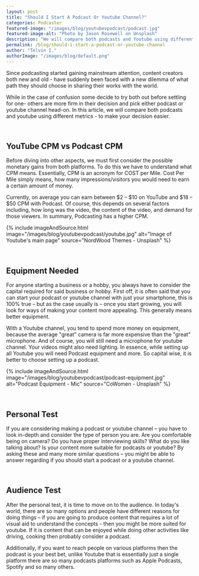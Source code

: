 ```yaml
---
layout: post
title: "Should I Start A Podcast Or Youtube Channel?"
categories: Podcaster
featured-image: "/images/blog/youtubevpodcast/podcast.jpg"
featured-image-alt: "Photo by Jason Rosewell on Unsplash"
description: "We will compare both podcasts and Youtube using different metrics - to make your decision easier"
permalink: /blog/should-i-start-a-podcast-or-youtube-channel
author: "Telvin I."
authorImage: "/images/blog/default.png"
---
```


<p>Since podcasting started gaining mainstream attention, content creators both new and old - have suddenly been faced with a new dilemma of what path they should choose in sharing their works with the world.</p>

<p>While in the case of confusion some decide to try both out before settling for one- others are more firm in their decision and pick either podcast or youtube channel head-on. In this article, we will compare both podcasts and youtube using different metrics - to make your decision easier.</p>

<br>
<h2>YouTube CPM vs Podcast CPM</h2>

<p>Before diving into other aspects, we must first consider the possible monetary gains from both platforms. To do this we have to understand what CPM means. Essentially, CPM is an acronym for COST per Mile. Cost Per Mile simply means, how many impressions/visitors you would need to earn a certain amount of money.</p>

<p>Currently, on average you can earn between $2 – $10 on YouTube and $18 – $50 CPM with Podcast. Of course, this depends on several factors including, how long was the video, the content of the video, and demand for those viewers.  In summary, Podcasting has a higher CPM.
</p>

{% include imageAndSource.html
  image="/images/blog/youtubevpodcast/youtube.jpg"
  alt="Image of Youtube's main page"
  source="NordWood Themes - Unsplash"
%}

<br>
<h2>Equipment Needed</h2>

<p>For anyone starting a business or a hobby, you always have to consider the capital required for said business or hobby.  First off,  it is often said that you can start your podcast or youtube channel with just your smartphone, this is 100% true – but as the case usually is – once you start growing, you will look for ways of making your content more appealing. This generally means better equipment. </p>

<p>With a Youtube channel, you tend to spend more money on equipment, because the average "great" camera is far more expensive than the "great" microphone. And of course, you will still need a microphone for youtube channel. Your videos might also need lighting. In essence, while setting up all Youtube you will need Podcast equipment and more. So capital wise, it is better to choose setting up a podcast.</p>

{% include imageAndSource.html
  image="/images/blog/youtubevpodcast/podcast-equipment.jpg"
  alt="Podcast Equipment - Mic"
  source="CoWomen - Unsplash"
%}


<br>
<h2>Personal Test</h2>

<p>If you are considering making a podcast or youtube channel – you have to look in-depth and consider the type of person you are.  Are you comfortable being on camera? Do you have proper interviewing skills? What do you like talking about? Is your content more suitable for podcasts or youtube? By asking these and many more similar questions – you might be able to answer regarding if you should start a podcast or a youtube channel.</p>

<br>
<h2>Audience Test</h2>

<p>After the personal test, it is time to move on to the audience. In today's world, there are so many options and people have different reasons for doing things – if you are going to produce content that requires a lot of visual aid to understand the concepts - then you might be more suited for youtube. If it is content that can be enjoyed while doing other activities like driving, cooking then probably consider a podcast.
</p>

<p>Additionally, if you want to reach people on various platforms then the podcast is your best bet, unlike Youtube that is essentially just a single platform there are so many podcasts platforms such as Apple Podcasts, Spotify and so many others.</p>
